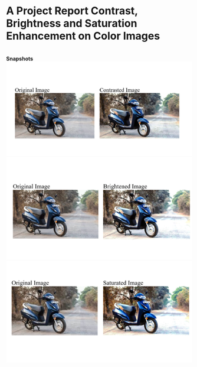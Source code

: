 <h1>A Project Report Contrast, Brightness and Saturation Enhancement on Color Images</h1>
<br/>
<b>Snapshots</b>
<img src="https://github.com/ritheshjaston/Image-Enhancer/blob/main/Snaps/shot1.png"/>
<img src="https://github.com/ritheshjaston/Image-Enhancer/blob/main/Snaps/shot2.png"/>
<img src="https://github.com/ritheshjaston/Image-Enhancer/blob/main/Snaps/shot3.png"/>
